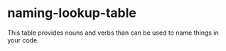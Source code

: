 # naming-lookup-table
This table provides nouns and verbs than can be used to name things in your code.
